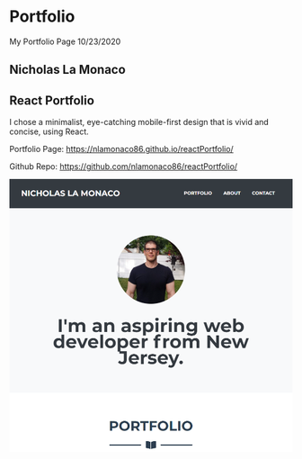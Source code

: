 # Portfolio
My Portfolio Page
10/23/2020

## Nicholas La Monaco

## React Portfolio

I chose a minimalist, eye-catching mobile-first design that is vivid and concise, using React. 

Portfolio Page:
https://nlamonaco86.github.io/reactPortfolio/

Github Repo:
https://github.com/nlamonaco86/reactPortfolio/

![Portfolio Screenshot](assets/img/screenshot.png)
